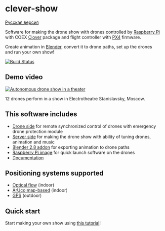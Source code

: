 # clever-show

[Русская версия](README_RU.md)

Software for making the drone show with drones controlled by [Raspberry Pi](https://www.raspberrypi.org/) with COEX [Clover](https://github.com/CopterExpress/clover) package and flight controller with [PX4](https://github.com/PX4/Firmware) firmware.

Create animation in [Blender](https://www.blender.org/), convert it to drone paths, set up the drones and run your own show!

[![Build Status](https://travis-ci.org/CopterExpress/clever-show.svg?branch=master)](https://travis-ci.org/CopterExpress/clever-show)

## Demo video

[![Autonomous drone show in a theater](http://img.youtube.com/vi/HdHbZFz7nR0/0.jpg)](http://www.youtube.com/watch?v=HdHbZFz7nR0)

12 drones perform in a show in Electrotheatre Stanislavsky, Moscow.

## This software includes

* [Drone side](drone/) for remote synchronized control of drones with emergency drone protection module
* [Server side](server/) for making the drone show with ability of tuning drones, animation and music
* [Blender 2.8 addon](blender-addon/) for exporting animation to drone paths
* [Raspberry Pi image](https://github.com/CopterExpress/clever-show/releases/latest) for quick launch software on the drones
* [Documentation](docs/en/SUMMARY.md)

## Positioning systems supported

* [Optical flow](https://clover.coex.tech/en/optical_flow.html) (indoor)
* [ArUco map-based](https://clover.coex.tech/en/aruco_map.html) (indoor)
* [GPS](https://clover.coex.tech/en/gps.html) (outdoor)

## Quick start

Start making your own show using [this tutorial](docs/en/start-tutorial.md)!
